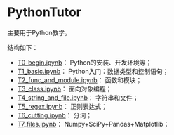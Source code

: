 # PythonTutor

主要用于Python教学。

结构如下：

* [T0_begin.ipynb](T0_begin.ipynb)： Python的安装、开发环境等；
* [T1_basic.ipynb](T1_basic.ipynb)： Python入门：数据类型和控制语句；
* [T2_func_and_module.ipynb](T2_func_and_module.ipynb)： 函数和模块；
* [T3_class.ipynb](T3_class.ipynb)： 面向对象编程；
* [T4_string_and_file.ipynb](T4_string_and_file.ipynb)： 字符串和文件；
* [T5_regex.ipynb](T5_regex.ipynb)： 正则表达式；
* [T6_cutting.ipynb](T0_begin.ipynb)： 分词；
* [T7_files.ipynb](T0_begin.ipynb)： Numpy+SciPy+Pandas+Matplotlib；
